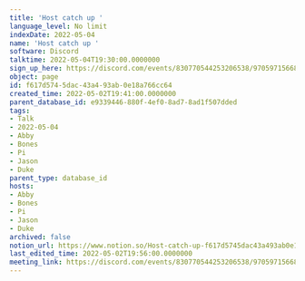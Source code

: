 ```yaml
---
title: 'Host catch up '
language_level: No limit
indexDate: 2022-05-04
name: 'Host catch up '
software: Discord
talktime: 2022-05-04T19:30:00.0000000
sign_up_here: https://discord.com/events/830770544253206538/970597156681568276
object: page
id: f617d574-5dac-43a4-93ab-0e18a766cc64
created_time: 2022-05-02T19:41:00.0000000
parent_database_id: e9339446-880f-4ef0-8ad7-8ad1f507dded
tags:
- Talk
- 2022-05-04
- Abby
- Bones
- Pi
- Jason
- Duke
parent_type: database_id
hosts:
- Abby
- Bones
- Pi
- Jason
- Duke
archived: false
notion_url: https://www.notion.so/Host-catch-up-f617d5745dac43a493ab0e18a766cc64
last_edited_time: 2022-05-02T19:56:00.0000000
meeting_link: https://discord.com/events/830770544253206538/970597156681568276
---
```





